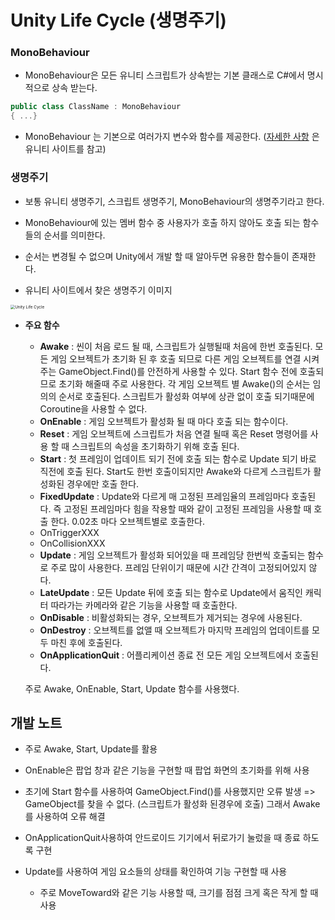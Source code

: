 # Unity Life Cycle (생명주기)

### MonoBehaviour

- MonoBehaviour은 모든 유니티 스크립트가 상속받는 기본 클래스로 C#에서 명시적으로 상속 받는다.

~~~c#
public class ClassName : MonoBehaviour
{ ...} 
~~~

- MonoBehaviour 는 기본으로 여러가지 변수와 함수를 제공한다. ([자세한 사항]( https://docs.unity3d.com/kr/530/ScriptReference/MonoBehaviour.html ) 은 유니티 사이트를 참고)



### 생명주기

- 보통 유니티 생명주기, 스크립트 생명주기, MonoBehaviour의 생명주기라고 한다.

- MonoBehaviour에 있는 멤버 함수 중 사용자가 호출 하지 않아도 호출 되는 함수들의 순서를 의미한다. 

- 순서는 변경될 수 없으며 Unity에서 개발 할 때 알아두면 유용한 함수들이 존재한다.
- 유니티 사이트에서 찾은 생명주기 이미지

 <img src="https://docs.unity3d.com/kr/current/uploads/Main/monobehaviour_flowchart.svg" alt="Unity Life Cycle" style="zoom:45%;" /> 

- **주요 함수**

  - **Awake** : 씬이 처음 로드 될 때, 스크립트가 실행될때 처음에 한번 호출된다. 모든 게임 오브젝트가 초기화 된 후 호출 되므로 다른 게임 오브젝트를 연결 시켜주는 GameObject.Find()를 안전하게 사용할 수 있다.  Start 함수 전에 호출되므로 초기화 해줄때 주로 사용한다. 각 게임 오브젝트 별 Awake()의 순서는 임의의 순서로 호출된다. 스크립트가 활성화 여부에 상관 없이 호출 되기때문에 Coroutine을 사용할 수 없다. 
  - **OnEnable** : 게임 오브젝트가 활성화 될 때 마다 호출 되는 함수이다.
  - **Reset** : 게임 오브젝트에 스크립트가 처음 연결 될때 혹은 Reset 명령어를 사용 할 때 스크립트의 속성을 초기화하기 위해 호출 된다.
  - **Start** : 첫 프레임이 업데이트 되기 전에 호출 되는 함수로  Update 되기 바로 직전에 호출 된다.  Start도 한번 호출이되지만 Awake와 다르게 스크립트가 활성화된 경우에만 호출 한다.
  - **FixedUpdate** :  Update와 다르게 매 고정된 프레임율의 프레임마다 호출된다. 즉 고정된 프레임마다 힘을 작용할 때와 같이 고정된 프레임을 사용할 때 호출 한다. 0.02초 마다 오브젝트별로 호출한다.
  - OnTriggerXXX
  - OnCollisionXXX
  - **Update** : 게임 오브젝트가 활성화 되어있을 때 프레임당 한번씩 호출되는 함수로 주로 많이 사용한다.  프레임 단위이기 때문에 시간 간격이 고정되어있지 않다.
  - **LateUpdate** : 모든 Update 뒤에 호출 되는 함수로 Update에서 움직인 캐릭터 따라가는 카메라와 같은 기능을 사용할 때 호출한다.
  - **OnDisable** : 비활성화되는 경우, 오브젝트가 제거되는 경우에 사용된다. 
  - **OnDestroy** : 오브젝트를 없앨 때 오브젝트가 마지막 프레임의 업데이트를 모두 마친 후에 호출된다. 
  - **OnApplicationQuit** : 어플리케이션 종료 전 모든 게임 오브젝트에서 호출된다. 

  주로 Awake, OnEnable, Start, Update 함수를 사용했다. 
  
  

## 개발 노트

- 주로 Awake, Start, Update를 활용

- OnEnable은 팝업 창과 같은 기능을 구현할 때 팝업 화면의 초기화를 위해 사용

- 초기에 Start 함수를 사용하여 GameObject.Find()를 사용했지만 오류 발생 => GameObject를 찾을 수 없다. (스크립트가 활성화 된경우에 호출) 그래서 Awake를 사용하여 오류 해결
- OnApplicationQuit사용하여 안드로이드 기기에서  뒤로가기 눌렀을 때 종료 하도록 구현
- Update를 사용하여 게임 요소들의 상태를 확인하여 기능 구현할 때 사용
  - 주로 MoveToward와 같은 기능 사용할 때, 크기를 점점 크게 혹은 작게 할 때 사용